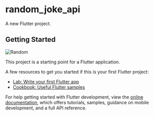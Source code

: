 # random_joke_api

A new Flutter project.

## Getting Started



![Random](https://user-images.githubusercontent.com/111697696/194097981-c2284a92-8920-4efe-a09e-22943ccf4fc4.png)


This project is a starting point for a Flutter application.

A few resources to get you started if this is your first Flutter project:

- [Lab: Write your first Flutter app](https://docs.flutter.dev/get-started/codelab)
- [Cookbook: Useful Flutter samples](https://docs.flutter.dev/cookbook)

For help getting started with Flutter development, view the
[online documentation](https://docs.flutter.dev/), which offers tutorials,
samples, guidance on mobile development, and a full API reference.
